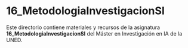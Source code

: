 ﻿# 16_MetodologiaInvestigacionSI

Este directorio contiene materiales y recursos de la asignatura **16_MetodologiaInvestigacionSI** del Máster en Investigación en IA de la UNED.

